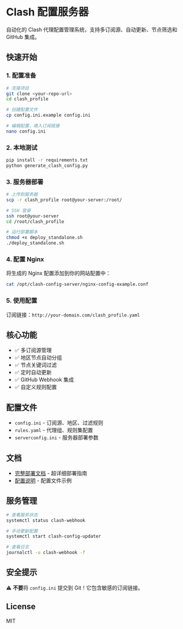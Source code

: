 # Clash 配置服务器

自动化的 Clash 代理配置管理系统，支持多订阅源、自动更新、节点筛选和 GitHub 集成。

## 快速开始

### 1. 配置准备

```bash
# 克隆项目
git clone <your-repo-url>
cd clash_profile

# 创建配置文件
cp config.ini.example config.ini

# 编辑配置，填入订阅链接
nano config.ini
```

### 2. 本地测试

```bash
pip install -r requirements.txt
python generate_clash_config.py
```

### 3. 服务器部署

```bash
# 上传到服务器
scp -r clash_profile root@your-server:/root/

# SSH 登录
ssh root@your-server
cd /root/clash_profile

# 运行部署脚本
chmod +x deploy_standalone.sh
./deploy_standalone.sh
```

### 4. 配置 Nginx

将生成的 Nginx 配置添加到你的网站配置中：

```bash
cat /opt/clash-config-server/nginx-config-example.conf
```

### 5. 使用配置

订阅链接：`http://your-domain.com/clash_profile.yaml`

## 核心功能

- ✅ 多订阅源管理
- ✅ 地区节点自动分组
- ✅ 节点关键词过滤
- ✅ 定时自动更新
- ✅ GitHub Webhook 集成
- ✅ 自定义规则配置

## 配置文件

- `config.ini` - 订阅源、地区、过滤规则
- `rules.yaml` - 代理组、规则集配置
- `serverconfig.ini` - 服务器部署参数

## 文档

- [完整部署文档](DEPLOY.md) - 超详细部署指南
- [配置说明](config.ini.example) - 配置文件示例

## 服务管理

```bash
# 查看服务状态
systemctl status clash-webhook

# 手动更新配置
systemctl start clash-config-updater

# 查看日志
journalctl -u clash-webhook -f
```

## 安全提示

⚠️ **不要**将 `config.ini` 提交到 Git！它包含敏感的订阅链接。

## License

MIT

